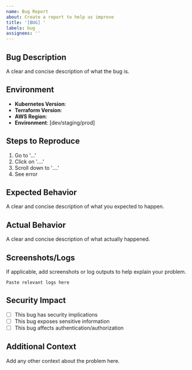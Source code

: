 ```yaml
---
name: Bug Report
about: Create a report to help us improve
title: '[BUG] '
labels: bug
assignees: ''
---
```


## Bug Description
A clear and concise description of what the bug is.

## Environment
- **Kubernetes Version**: 
- **Terraform Version**: 
- **AWS Region**: 
- **Environment**: [dev/staging/prod]

## Steps to Reproduce
1. Go to '...'
2. Click on '....'
3. Scroll down to '....'
4. See error

## Expected Behavior
A clear and concise description of what you expected to happen.

## Actual Behavior
A clear and concise description of what actually happened.

## Screenshots/Logs
If applicable, add screenshots or log outputs to help explain your problem.

```
Paste relevant logs here
```

## Security Impact
- [ ] This bug has security implications
- [ ] This bug exposes sensitive information
- [ ] This bug affects authentication/authorization

## Additional Context
Add any other context about the problem here.